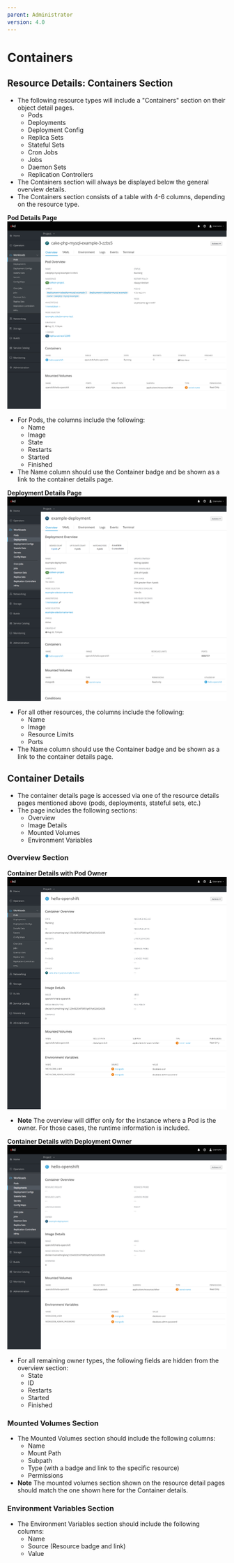 ```yaml
---
parent: Administrator
version: 4.0
---
```


# Containers

## Resource Details: Containers Section

- The following resource types will include a "Containers" section on their object detail pages.
  - Pods
  - Deployments
  - Deployment Config
  - Replica Sets
  - Stateful Sets
  - Cron Jobs
  - Jobs
  - Daemon Sets
  - Replication Controllers
- The Containers section will always be displayed below the general overview details.
- The Containers section consists of a table with 4-6 columns, depending on the resource type.

**Pod Details Page**
![pods](img/pod.png)
- For Pods, the columns include the following:
  - Name
  - Image
  - State
  - Restarts
  - Started
  - Finished
- The Name column should use the Container badge and be shown as a link to the container details page.

**Deployment Details Page**
![deployment](img/deployment.png)

- For all other resources, the columns include the following:
  - Name
  - Image
  - Resource Limits
  - Ports
- The Name column should use the Container badge and be shown as a link to the container details page.

## Container Details

- The container details page is accessed via one of the resource details pages mentioned above (pods, deployments, stateful sets, etc.)
- The page includes the following sections:
  - Overview
  - Image Details
  - Mounted Volumes
  - Environment Variables

### Overview Section

**Container Details with Pod Owner**
![pod-container](img/pod-container.png)
- **Note** The overview will differ only for the instance where a Pod is the owner. For those cases, the runtime information is included.

**Container Details with Deployment Owner**
![deployment-container](img/deployment-container.png)
- For all remaining owner types, the following fields are hidden from the overview section:
  - State
  - ID
  - Restarts
  - Started
  - Finished

### Mounted Volumes Section

- The Mounted Volumes section should include the following columns:
  - Name
  - Mount Path
  - Subpath
  - Type (with a badge and link to the specific resource)
  - Permissions
- **Note** The mounted volumes section shown on the resource detail pages should match the one shown here for the Container details.

### Environment Variables Section

- The Environment Variables section should include the following columns:
  - Name
  - Source (Resource badge and link)
  - Value

